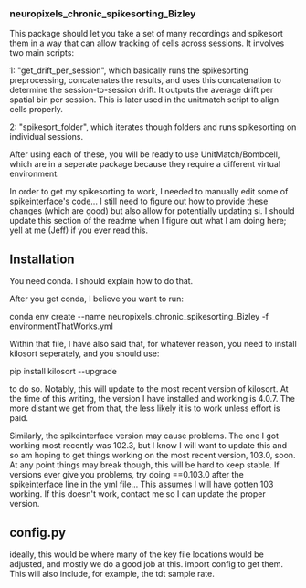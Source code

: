 
### neuropixels_chronic_spikesorting_Bizley

This package should let you take a set of many recordings and spikesort them in a way that can allow tracking 
of cells across sessions. It involves two main scripts: 

1: "get_drift_per_session", which basically runs the spikesorting
preprocessing, concatenates the results, and uses this concatenation to determine the session-to-session drift. It
outputs the average drift per spatial bin per session. This is later used in the unitmatch script to align cells properly.

2: "spikesort_folder", which iterates though folders and runs spikesorting on individual sessions.

After using each of these, you will be ready to use UnitMatch/Bombcell, which are in a seperate package because they 
require a different virtual environment.



In order to get my spikesorting to work, I needed to manually edit some of spikeinterface's code... I still need to figure
out how to provide these changes (which are good) but also allow for potentially updating si. I should update this section
of the readme when I figure out what I am doing here; yell at me (Jeff) if you ever read this.


## Installation

You need conda. I should explain how to do that. 

After you get conda, I believe you want to run:

conda env create --name neuropixels_chronic_spikesorting_Bizley -f environmentThatWorks.yml

Within that file, I have also said that, for whatever reason, you need to install kilosort seperately, and you should use:

pip install kilosort --upgrade

to do so. Notably, this will update to the most recent version of kilosort. At the time of this writing, the version 
I have installed and working is 4.0.7. The more distant we get from that, the less likely it is to work unless effort is
paid.

Similarly, the spikeinterface version may cause problems. The one I got working most recently was 102.3, but I know I
will want to update this and so am hoping to get things working on the most recent version, 103.0, soon. At any point things
may break though, this will be hard to keep stable. If versions ever give you problems, try doing ==0.103.0 after the spikeinterface
line in the yml file... This assumes I will have gotten 103 working. If this doesn't work, contact me so I can update the proper version.

## config.py

ideally, this would be where many of the key file locations would be adjusted, and mostly we do a good job at this.
import config to get them. This will also include, for example, the tdt sample rate. 


